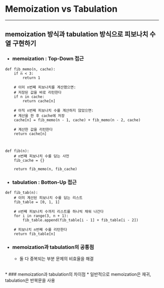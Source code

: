 # Memoization vs Tabulation

----------------------------------------------------

## memoization 방식과 tabulation 방식으로 피보나치 수열 구현하기

* ### memoization : Top-Down 접근
~~~
def fib_memo(n, cache):
    if n < 3:
        return 1
        
    # 이미 n번째 피보나치를 계산했으면:
    # 저장된 값을 바로 리턴한다
    if n in cache:
        return cache[n]
    
    # 아직 n번째 피보나치 수를 계산하지 않았으면:
    # 계산을 한 후 cache에 저장
    cache[n] = fib_memo(n - 1, cache) + fib_memo(n - 2, cache)

    # 계산한 값을 리턴한다
    return cache[n]



def fib(n):
    # n번째 피보나치 수를 담는 사전
    fib_cache = {}

    return fib_memo(n, fib_cache)
~~~

* ### tabulation : Botton-Up 접근
~~~
def fib_tab(n):
    # 이미 계산된 피보나치 수를 담는 리스트
    fib_table = [0, 1, 1]

    # n번째 피보나치 수까지 리스트를 하나씩 채워 나간다
    for i in range(3, n + 1):
        fib_table.append(fib_table[i - 1] + fib_table[i - 2])

    # 피보나치 n번째 수를 리턴한다
    return fib_table[n]
~~~

* ### memoization과 tabulation의 공통점
  - 둘 다 중복되는 부분 문제의 비효율을 해결
<br>
* ### memoization과 tabulation의 차이점
  * 일반적으로 memoization은 재귀, tabulation은 반복문을 사용
  
 
